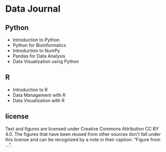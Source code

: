 # Data Journal
[](./images/datajournal.png)


## Python
- Introduction to Python
- Python for Bioinformatics
- Introduction to NumPy
- Pandas for Data Analysis
- Data Visualization using Python


## R
- Introduction to R
- Data Management with R
- Data Visualization with R


## license
Text and figures are licensed under Creative Commons Attribution CC BY 4.0. The figures that have been reused from other sources don't fall under this license and can be recognized by a note in their caption: "Figure from ...".
